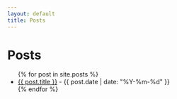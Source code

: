 ```yaml
---
layout: default
title: Posts
---
```


# Posts

<ul>
  {% for post in site.posts %}
  <li>
    <a href="{{ post.url | relative_url }}">{{ post.title }}</a> - {{ post.date | date: "%Y-%m-%d" }}
  </li>
  {% endfor %}
</ul>
